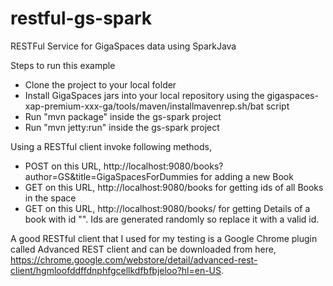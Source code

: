 restful-gs-spark
================

RESTFul Service for GigaSpaces data using SparkJava

Steps to run this example
* Clone the project to your local folder
* Install GigaSpaces jars into your local repository using the gigaspaces-xap-premium-xxx-ga/tools/maven/installmavenrep.sh/bat script
* Run "mvn package" inside the gs-spark project
* Run "mvn jetty:run" inside the gs-spark project

Using a RESTful client invoke following methods,

* POST on this URL, http://localhost:9080/books?author=GS&title=GigaSpacesForDummies for adding a new Book
* GET on this URL, http://localhost:9080/books for getting ids of all Books in the space
* GET on this URL, http://localhost:9080/books/<id1> for getting Details of a book with id "<id1>". Ids are generated randomly so replace it with a valid id.

A good RESTful client that I used for my testing is a Google Chrome plugin called Advanced REST client and can be downloaded from here, https://chrome.google.com/webstore/detail/advanced-rest-client/hgmloofddffdnphfgcellkdfbfbjeloo?hl=en-US.
